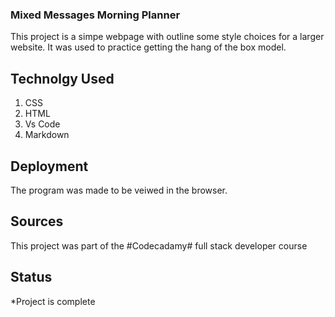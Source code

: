 ### Mixed Messages Morning Planner

This project is a simpe webpage with outline some style choices for a larger website. It was used to practice getting the hang of the box model.

## Technolgy Used

1. CSS
2. HTML
3. Vs Code
4. Markdown

## Deployment

The program was made to be veiwed in the browser.

## Sources

This project was part of the #Codecadamy# full stack developer course

## Status

*Project is complete
